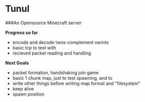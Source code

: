 # Tunul
###An Opensource Minecraft server

**Progress so far**
 - encode and decode twos-complement varints
 - basic tcp to test with 
 - recieved packet reading and handling
	
**Next Goals**
 - packet formation, handshaking join game
 - basic 1 chunk map, just to test spawning, and to
 - write other things before writing map format and "filesystem"
 - keep alive
 - spawn position
	


